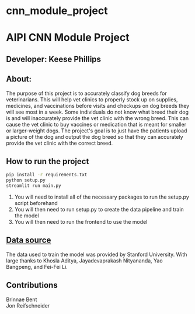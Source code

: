 ﻿# cnn_module_project

# AIPI CNN Module Project
## Developer: Keese Phillips

## About:
The purpose of this project is to accurately classify dog breeds for veterinarians. This will help vet clinics to properly stock up on supplies, medicines, and vaccinations before visits and checkups on dog breeds they will see most in a week. Some individuals do not know what breed their dog is and will inaccurately provide the vet clinic with the wrong breed. This can cause the vet clinic to buy vaccines or medication that is meant for smaller or larger-weight dogs. The project's goal is to just have the patients upload a picture of the dog and output the dog breed so that they can accurately provide the vet clinic with the correct breed. 

## How to run the project
```bash
pip install -r requirements.txt
python setup.py
streamlit run main.py
```
1. You will need to install all of the necessary packages to run the setup.py script beforehand
2. You will then need to run setup.py to create the data pipeline and train the model
3. You will then need to run the frontend to use the model

## [Data source](http://vision.stanford.edu/aditya86/ImageNetDogs/)
The data used to train the model was provided by Stanford University. With large thanks to Khosla Aditya,  Jayadevaprakash Nityananda, Yao Bangpeng, and Fei-Fei Li. 

## Contributions
Brinnae Bent   
Jon Reifschneider

